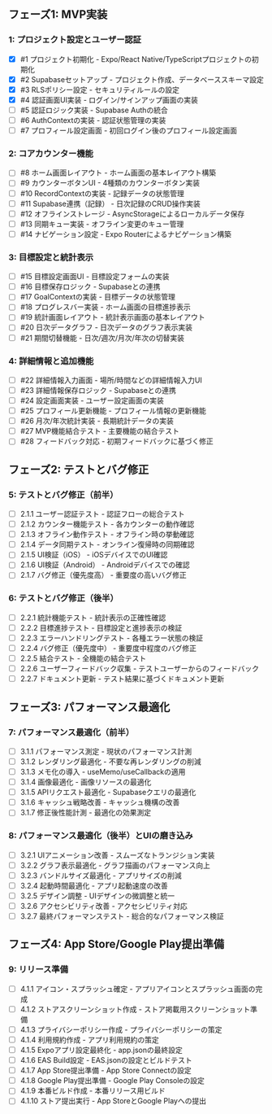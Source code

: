 ## フェーズ1: MVP実装

### 1: プロジェクト設定とユーザー認証

- [x]  #1 プロジェクト初期化 - Expo/React Native/TypeScriptプロジェクトの初期化
- [x]  #2 Supabaseセットアップ - プロジェクト作成、データベーススキーマ設定
- [x]  #3 RLSポリシー設定 - セキュリティルールの設定
- [x]  #4 認証画面UI実装 - ログイン/サインアップ画面の実装
- [ ]  #5 認証ロジック実装 - Supabase Authの統合
- [ ]  #6 AuthContextの実装 - 認証状態管理の実装
- [ ]  #7 プロフィール設定画面 - 初回ログイン後のプロフィール設定画面

### 2: コアカウンター機能

- [ ]  #8 ホーム画面レイアウト - ホーム画面の基本レイアウト構築
- [ ]  #9 カウンターボタンUI - 4種類のカウンターボタン実装
- [ ]  #10 RecordContextの実装 - 記録データの状態管理
- [ ]  #11 Supabase連携（記録） - 日次記録のCRUD操作実装
- [ ]  #12 オフラインストレージ - AsyncStorageによるローカルデータ保存
- [ ]  #13 同期キュー実装 - オフライン変更のキュー管理
- [ ]  #14 ナビゲーション設定 - Expo Routerによるナビゲーション構築

### 3: 目標設定と統計表示

- [ ]  #15 目標設定画面UI - 目標設定フォームの実装
- [ ]  #16 目標保存ロジック - Supabaseとの連携
- [ ]  #17 GoalContextの実装 - 目標データの状態管理
- [ ]  #18 プログレスバー実装 - ホーム画面の目標進捗表示
- [ ]  #19 統計画面レイアウト - 統計表示画面の基本レイアウト
- [ ]  #20 日次データグラフ - 日次データのグラフ表示実装
- [ ]  #21 期間切替機能 - 日次/週次/月次/年次の切替実装

### 4: 詳細情報と追加機能

- [ ]  #22 詳細情報入力画面 - 場所/時間などの詳細情報入力UI
- [ ]  #23 詳細情報保存ロジック - Supabaseとの連携
- [ ]  #24 設定画面実装 - ユーザー設定画面の実装
- [ ]  #25 プロフィール更新機能 - プロフィール情報の更新機能
- [ ]  #26 月次/年次統計実装 - 長期統計データの実装
- [ ]  #27 MVP機能結合テスト - 主要機能の結合テスト
- [ ]  #28 フィードバック対応 - 初期フィードバックに基づく修正

## フェーズ2: テストとバグ修正

### 5: テストとバグ修正（前半）

- [ ]  2.1.1 ユーザー認証テスト - 認証フローの総合テスト
- [ ]  2.1.2 カウンター機能テスト - 各カウンターの動作確認
- [ ]  2.1.3 オフライン動作テスト - オフライン時の挙動確認
- [ ]  2.1.4 データ同期テスト - オンライン復帰時の同期確認
- [ ]  2.1.5 UI検証（iOS） - iOSデバイスでのUI確認
- [ ]  2.1.6 UI検証（Android） - Androidデバイスでの確認
- [ ]  2.1.7 バグ修正（優先度高） - 重要度の高いバグ修正

### 6: テストとバグ修正（後半）

- [ ]  2.2.1 統計機能テスト - 統計表示の正確性確認
- [ ]  2.2.2 目標進捗テスト - 目標設定と進捗表示の検証
- [ ]  2.2.3 エラーハンドリングテスト - 各種エラー状態の検証
- [ ]  2.2.4 バグ修正（優先度中） - 重要度中程度のバグ修正
- [ ]  2.2.5 結合テスト - 全機能の結合テスト
- [ ]  2.2.6 ユーザーフィードバック収集 - テストユーザーからのフィードバック
- [ ]  2.2.7 ドキュメント更新 - テスト結果に基づくドキュメント更新

## フェーズ3: パフォーマンス最適化

### 7: パフォーマンス最適化（前半）

- [ ]  3.1.1 パフォーマンス測定 - 現状のパフォーマンス計測
- [ ]  3.1.2 レンダリング最適化 - 不要な再レンダリングの削減
- [ ]  3.1.3 メモ化の導入 - useMemo/useCallbackの適用
- [ ]  3.1.4 画像最適化 - 画像リソースの最適化
- [ ]  3.1.5 APIリクエスト最適化 - Supabaseクエリの最適化
- [ ]  3.1.6 キャッシュ戦略改善 - キャッシュ機構の改善
- [ ]  3.1.7 修正後性能計測 - 最適化の効果測定

### 8: パフォーマンス最適化（後半）とUIの磨き込み

- [ ]  3.2.1 UIアニメーション改善 - スムーズなトランジション実装
- [ ]  3.2.2 グラフ表示最適化 - グラフ描画のパフォーマンス向上
- [ ]  3.2.3 バンドルサイズ最適化 - アプリサイズの削減
- [ ]  3.2.4 起動時間最適化 - アプリ起動速度の改善
- [ ]  3.2.5 デザイン調整 - UIデザインの微調整と統一
- [ ]  3.2.6 アクセシビリティ改善 - アクセシビリティ対応
- [ ]  3.2.7 最終パフォーマンステスト - 総合的なパフォーマンス検証

## フェーズ4: App Store/Google Play提出準備

### 9: リリース準備

- [ ]  4.1.1 アイコン・スプラッシュ確定 - アプリアイコンとスプラッシュ画面の完成
- [ ]  4.1.2 ストアスクリーンショット作成 - ストア掲載用スクリーンショット準備
- [ ]  4.1.3 プライバシーポリシー作成 - プライバシーポリシーの策定
- [ ]  4.1.4 利用規約作成 - アプリ利用規約の策定
- [ ]  4.1.5 Expoアプリ設定最終化 - app.jsonの最終設定
- [ ]  4.1.6 EAS Build設定 - EAS.jsonの設定とビルドテスト
- [ ]  4.1.7 App Store提出準備 - App Store Connectの設定
- [ ]  4.1.8 Google Play提出準備 - Google Play Consoleの設定
- [ ]  4.1.9 本番ビルド作成 - 本番リリース用ビルド
- [ ]  4.1.10 ストア提出実行 - App StoreとGoogle Playへの提出

